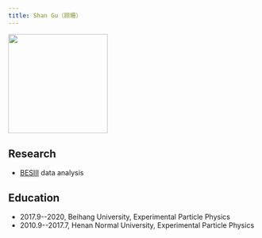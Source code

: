 ```yaml
---
title: Shan Gu（顾珊）
---
```


<img src="/images/Shan_Gu.jpg" width="200"/>

<!-- ## Contact
- Email: gushan@ihep.ac.cn
- Office: IHEP Main building B427, 19B YuquanLu Shijingshan District, Beijing 100049 -->

## Research
- [BESIII](http://bes3.ihep.ac.cn) data analysis


## Education
- 2017.9--2020, Beihang University, Experimental Particle Physics
- 2010.9--2017.7, Henan Normal University, Experimental Particle Physics







